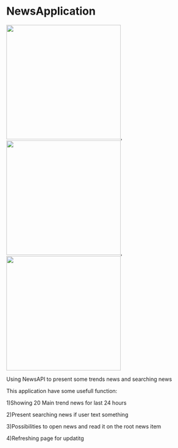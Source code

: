 # NewsApplication
<img src="https://user-images.githubusercontent.com/70747233/180635399-ae43df75-6ad6-40a0-b84e-ca34f380374d.png" width="300"/>,<img src="https://user-images.githubusercontent.com/70747233/180635406-b85aa765-0302-44c5-b98a-110769c45434.png" width="300"/>,<img src="https://user-images.githubusercontent.com/70747233/180635410-5cf3d668-ea9b-4d48-937e-9a3891d7ace1.png" width="300"/>



Using NewsAPI to present some trends news and searching news

This application have some usefull function:

1)Showing 20 Main trend news for last 24 hours

2)Present searching news if user text something

3)Possibilities to open news and read it on the root news item

4)Refreshing page for updatitg 
